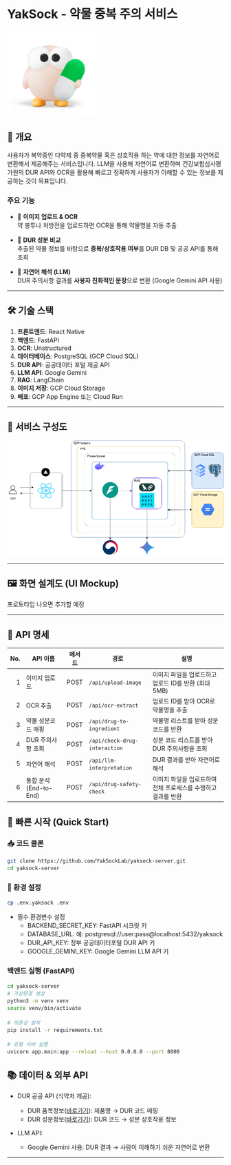 # YakSock - 약물 중복 주의 서비스 

<img src="./assets/logo.png" alt="설명" width="210" height="200" />


## 📖 개요  
사용자가 복약중인 다약제 중 중복약물 혹은 상호작용 하는 약에 대한 정보를 자연어로 변환해서 제공해주는 서비스입니다.
LLM을 사용해 자연어로 변환하며 건강보험심사평가원의 DUR API와 OCR을 활용해 빠르고 정확하게 사용자가 이해할 수 있는 정보를 제공하는 것이 목표입니다.

### 주요 기능  
- 📸 **이미지 업로드 & OCR**  
  약 봉투나 처방전을 업로드하면 OCR을 통해 약물명을 자동 추출

- 🔬 **DUR 성분 비교**  
  추출된 약물 정보를 바탕으로 **중복/상호작용 여부**를 DUR DB 및 공공 API를 통해 조회

- 🧠 **자연어 해석 (LLM)**  
  DUR 주의사항 결과를 **사용자 친화적인 문장**으로 변환
  (Google Gemini API 사용)

---

## 🛠️ 기술 스택  
1. **프론트엔드**: React Native  
2. **백엔드**: FastAPI  
3. **OCR**: Unstructured  
4. **데이터베이스**: PostgreSQL (GCP Cloud SQL)  
5. **DUR API**: 공공데이터 포털 제공 API  
6. **LLM API**: Google Gemini  
7. **RAG**: LangChain  
8. **이미지 저장**: GCP Cloud Storage  
9. **배포**: GCP App Engine 또는 Cloud Run

---

## 🧠 서비스 구성도

![서비스 아키텍처](./assets/service-architecture.png)

---

## 🖼️ 화면 설계도 (UI Mockup)

프로토타입 나오면 추가할 예정

---

## 📑 API 명세

| No. | API 이름                | 메서드 | 경로                   | 설명                                                          |
|----:|------------------------|:------:|------------------------|--------------------------------------------------------------|
|  1  | 이미지 업로드           | POST   | `/api/upload-image`            | 이미지 파일을 업로드하고 업로드 ID를 반환 (최대 5MB)   |
|  2  | OCR 추출              | POST   | `/api/ocr-extract`             | 업로드 ID를 받아 OCR로 약물명을 추출 |
|  3  | 약물 성분코드 매핑       | POST   | `/api/drug-to-ingredient`      | 약물명 리스트를 받아 성분 코드를 반환 |
|  4  | DUR 주의사항 조회        | POST   | `/api/check-drug-interaction`     | 성분 코드 리스트를 받아 DUR 주의사항을 조회          |
|  5  | 자연어 해석             | POST   | `/api/llm-interpretation`       | DUR 결과를 받아 자연어로 해석   |
|  6  | 통합 분석 (End-to-End)  | POST   | `/api/drug-safety-check`         | 이미지 파일을 업로드하여 전체 프로세스를 수행하고 결과를 반환 |

## 🚀 빠른 시작 (Quick Start)
### 📥 코드 클론
```bash
git clone https://github.com/YakSockLab/yaksock-server.git
cd yaksock-server
```
### 🔧 환경 설정
```bash
cp .env.yaksock .env
```
- 필수 환경변수 설정
  - BACKEND_SECRET_KEY: FastAPI 시크릿 키
  - DATABASE_URL: 예: postgresql://user:pass@localhost:5432/yaksock
  - DUR_API_KEY: 정부 공공데이터포털 DUR API 키
  - GOOGLE_GEMINI_KEY: Google Gemini LLM API 키
 
### 백엔드 실행 (FastAPI)
```bash
cd yaksock-server
# 가상환경 생성
python3 -m venv venv
source venv/bin/activate

# 의존성 설치
pip install -r requirements.txt

# 로컬 서버 실행
uvicorn app.main:app --reload --host 0.0.0.0 --port 8000
```



## 📚 데이터 & 외부 API
- DUR 공공 API (식약처 제공):
  - DUR 품목정보([바로가기](https://www.data.go.kr/data/15059486/openapi.do)): 제품명 → DUR 코드 매핑
  - DUR 성분정보([바로가기](https://www.data.go.kr/data/15056780/openapi.do)): DUR 코드 → 성분 상호작용 정보

- LLM API:
  - Google Gemini 사용: DUR 결과 → 사람이 이해하기 쉬운 자연어로 변환

---